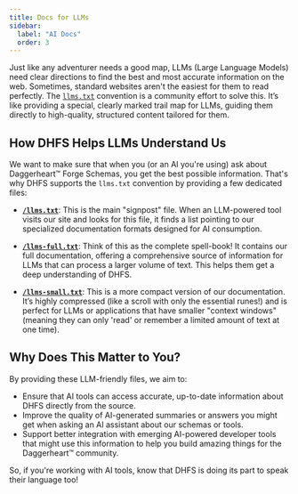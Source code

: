 ```yaml
---
title: Docs for LLMs
sidebar:
  label: "AI Docs"
  order: 3
---
```


Just like any adventurer needs a good map, LLMs (Large Language Models) need clear directions to find the best and most accurate information on the web. Sometimes, standard websites aren't the easiest for them to read perfectly. The [`llms.txt`](https://llmstxt.org) convention is a community effort to solve this. It’s like providing a special, clearly marked trail map for LLMs, guiding them directly to high-quality, structured content tailored for them.

## How DHFS Helps LLMs Understand Us

We want to make sure that when you (or an AI you're using) ask about Daggerheart™ Forge Schemas, you get the best possible information. That's why DHFS supports the `llms.txt` convention by providing a few dedicated files:

 - **[`/llms.txt`](/llms.txt)**: This is the main "signpost" file. When an LLM-powered tool visits our site and looks for this file, it finds a list pointing to our specialized documentation formats designed for AI consumption.

 - **[`/llms-full.txt`](/llms-full.txt)**: Think of this as the complete spell-book! It contains our full documentation, offering a comprehensive source of information for LLMs that can process a larger volume of text. This helps them get a deep understanding of DHFS.

 - **[`/llms-small.txt`](/llms-small.txt)**: This is a more compact version of our documentation. It’s highly compressed (like a scroll with only the essential runes!) and is perfect for LLMs or applications that have smaller "context windows" (meaning they can only 'read' or remember a limited amount of text at one time).

## Why Does This Matter to You?

By providing these LLM-friendly files, we aim to:

 - Ensure that AI tools can access accurate, up-to-date information about DHFS directly from the source.
 - Improve the quality of AI-generated summaries or answers you might get when asking an AI assistant about our schemas or tools.
 - Support better integration with emerging AI-powered developer tools that might use this information to help you build amazing things for the Daggerheart™ community.

So, if you're working with AI tools, know that DHFS is doing its part to speak their language too!